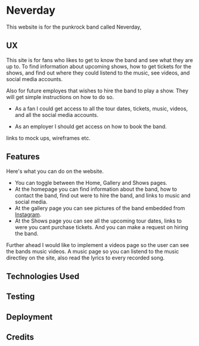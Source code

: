 # Neverday

This website is for the punkrock band called Neverday, 

## UX

This site is for fans who likes to get to know the band and see what they are up to. To find information about upcoming shows, how to get tickets for the shows, and find out where they could listend to the music, see videos, and social media accounts.
 
Also for future employes that wishes to hire the band to play a show. They will get simple instructions on how to do so.

* As a fan I could get access to all the tour dates, tickets, music, videos, and all the social media accounts.

* As an employer I should get access on how to book the band. 

links to mock ups, wireframes etc.


## Features

Here's what you can do on the website.

* You can toggle between the Home, Gallery and Shows pages.
* At the homepage you can find information about the band, how to contact the band, find out were to hire the band, and links to music and social media.
* At the gallery page you can see pictures of the band embedded from [Instagram](https://instagram.com/neverdayofficial?igshid=js84a4ahj2fy).
* At the Shows page you can see all the upcoming tour dates, links to were you cant purchase tickets. And you can make a request on hiring the band.

Further ahead I would like to implement a videos page so the user can see the bands music videos. 
A music page so you can listend to the music directley on the site, also read the lyrics to every recorded song. 

## Technologies Used

## Testing

## Deployment

## Credits